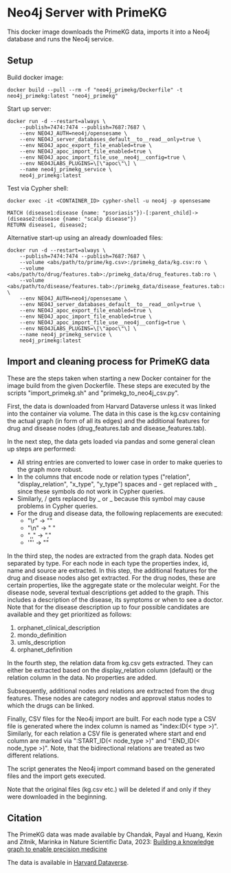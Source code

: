 # Neo4j Server with PrimeKG

This docker image downloads the PrimeKG data, imports it into a Neo4j database and runs the Neo4j service.

## Setup

Build docker image:
```
docker build --pull --rm -f "neo4j_primekg/Dockerfile" -t neo4j_primekg:latest "neo4j_primekg"
```

Start up server:
```
docker run -d --restart=always \
    --publish=7474:7474 --publish=7687:7687 \
    --env NEO4J_AUTH=neo4j/opensesame \
    --env NEO4J_server_databases_default__to__read__only=true \
    --env NEO4J_apoc_export_file_enabled=true \
    --env NEO4J_apoc_import_file_enabled=true \
    --env NEO4J_apoc_import_file_use__neo4j__config=true \
    --env NEO4JLABS_PLUGINS=\[\"apoc\"\] \
    --name neo4j_primekg_service \
    neo4j_primekg:latest
```

Test via Cypher shell:
```
docker exec -it <CONTAINER_ID> cypher-shell -u neo4j -p opensesame
```
```
MATCH (disease1:disease {name: "psoriasis"})-[:parent_child]->(disease2:disease {name: "scalp disease"})
RETURN disease1, disease2;
```

Alternative start-up using an already downloaded files:
```
docker run -d --restart=always \
    --publish=7474:7474 --publish=7687:7687 \
    --volume <abs/path/to/prime/kg.csv>:/primekg_data/kg.csv:ro \
    --volume <abs/path/to/drug/features.tab>:/primekg_data/drug_features.tab:ro \
    --volume <abs/path/to/disease/features.tab>:/primekg_data/disease_features.tab:ro \
    --env NEO4J_AUTH=neo4j/opensesame \
    --env NEO4J_server_databases_default__to__read__only=true \
    --env NEO4J_apoc_export_file_enabled=true \
    --env NEO4J_apoc_import_file_enabled=true \
    --env NEO4J_apoc_import_file_use__neo4j__config=true \
    --env NEO4JLABS_PLUGINS=\[\"apoc\"\] \
    --name neo4j_primekg_service \
    neo4j_primekg:latest
```

## Import and cleaning process for PrimeKG data

These are the steps taken when starting a new Docker container for the image build from the given Dockerfile. These steps are executed by the scripts "import_primekg.sh" and "primekg_to_neo4j_csv.py".

First, the data is downloaded from Harvard Dataverse unless it was linked into the container via volume. The data in this case is the kg.csv containing the actual graph (in form of all its edges) and the additional features for drug and disease nodes (drug_features.tab and disease_features.tab).

In the next step, the data gets loaded via pandas and some general clean up steps are performed:
- All string entries are converted to lower case in order to make queries to the graph more robust.
- In the columns that encode node or relation types ("relation", "display_relation", "x_type", "y_type") spaces and - get replaced with _ since these symbols do not work in Cypher queries.
- Similarly, / gets replaced by _ or _ because this symbol may cause problems in Cypher queries.
- For the drug and disease data, the following replacements are executed:
  - "\r" -> ""
  - "\n" -> " "
  - ",," -> ","
  - '"' -> ""

In the third step, the nodes are extracted from the graph data. Nodes get separated by type. For each node in each type the properties index, id, name and source are extracted.
In this step, the additional features for the drug and disease nodes also get extracted. For the drug nodes, these are certain properties, like the aggregate state or the molecular weight.
For the disease node, several textual descriptions get added to the graph. This includes a description of the disease, its symptoms or when to see a doctor. Note that for the disease description up to four possible candidates are available and they get prioritized as follows:
  1. orphanet_clinical_description
  2. mondo_definition
  3. umls_description
  4. orphanet_definition

In the fourth step, the relation data from kg.csv gets extracted. They can either be extracted based on the display_relation column (default) or the relation column in the data. No properties are added.

Subsequently, additional nodes and relations are extracted from the drug features. These nodes are category nodes and approval status nodes to which the drugs can be linked.

Finally, CSV files for the Neo4j import are built. For each node type a CSV file is generated where the index column is named as "index:ID(< type >)". Similarly, for each relation a CSV file is generated where start and end column are marked via ":START_ID(< node_type >)" and ":END_ID(< node_type >)". Note, that the bidirectional relations are treated as two different relations.

The script generates the Neo4j import command based on the generated files and the import gets executed.

Note that the original files (kg.csv etc.) will be deleted if and only if they were downloaded in the beginning.

## Citation

The PrimeKG data was made available by Chandak, Payal and Huang, Kexin and Zitnik, Marinka in Nature Scientific Data, 2023: [Building a knowledge graph to enable precision medicine](https://www.nature.com/articles/s41597-023-01960-3)

The data is available in [Harvard Dataverse](https://dataverse.harvard.edu/dataset.xhtml?persistentId=doi:10.7910/DVN/IXA7BM).
